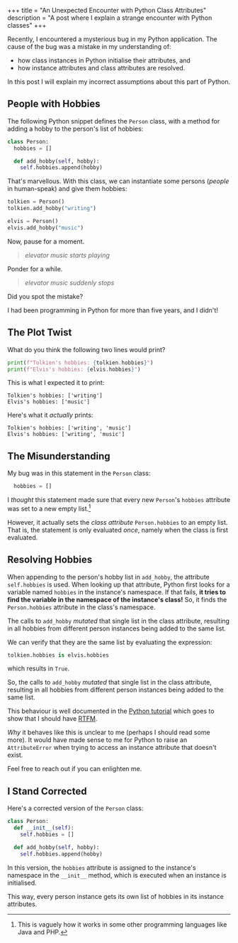 +++
title = "An Unexpected Encounter with Python Class Attributes"
description = "A post where I explain a strange encounter with Python classes"
+++

Recently, I encountered a mysterious bug in my Python application.
The cause of the bug was a mistake in my understanding of:

- how class instances in Python initialise their attributes, and
- how instance attributes and class attributes are resolved.

In this post I will explain my incorrect assumptions about this part of Python.

## People with Hobbies

The following Python snippet defines the `Person` class, with a method for adding a hobby to the person's list of hobbies:

```python
class Person:
  hobbies = []

  def add_hobby(self, hobby):
    self.hobbies.append(hobby)
```

That's marvellous. With this class, we can instantiate some persons (*people* in human-speak) and give them hobbies:

```python
tolkien = Person()
tolkien.add_hobby("writing")

elvis = Person()
elvis.add_hobby("music")
```

Now, pause for a moment.

> *elevator music starts playing*

Ponder for a while.

> *elevator music suddenly stops*

Did you spot the mistake?

I had been programming in Python for more than five years, and I didn't!

## The Plot Twist

What do you think the following two lines would print?

```python
print(f"Tolkien's hobbies: {tolkien.hobbies}")
print(f"Elvis's hobbies: {elvis.hobbies}")
```

This is what I expected it to print:

```
Tolkien's hobbies: ['writing']
Elvis's hobbies: ['music']
```

Here's what it *actually* prints:

```
Tolkien's hobbies: ['writing', 'music']
Elvis's hobbies: ['writing', 'music']
```

## The Misunderstanding

My bug was in this statement in the `Person` class:

```python
  hobbies = []
```

I *thought* this statement made sure that every new `Person`'s `hobbies` attribute was set to a new empty list.[^1]

However, it actually sets the *class attribute* `Person.hobbies` to an empty list.
That is, the statement is only evaluated *once*, namely when the class is first evaluated.

## Resolving Hobbies

When appending to the person's hobby list in `add_hobby`, the attribute `self.hobbies` is used.
When looking up that attribute, Python first looks for a variable named `hobbies` in the instance's namespace.
If that fails, **it tries to find the variable in the namespace of the instance's class!**
So, it finds the `Person.hobbies` attribute in the class's namespace.

The calls to `add_hobby` *mutated* that single list in the class attribute, resulting in all hobbies from different person instances being added to the same list.

We can verify that they are the same list by evaluating the expression:

```python
tolkien.hobbies is elvis.hobbies
```

which results in `True`.

So, the calls to `add_hobby` *mutated* that single list in the class attribute, resulting in all hobbies from different person instances being added to the same list.

This behaviour is well documented in the [Python tutorial](https://docs.python.org/3/tutorial/classes.html#class-and-instance-variables) which goes to show that I should have [RTFM](https://en.wikipedia.org/wiki/RTFM).

*Why* it behaves like this is unclear to me (perhaps I should read some more).
It would have made sense to me for Python to raise an `AttributeError` when trying to access an instance attribute that doesn't exist.

Feel free to reach out if you can enlighten me.

## I Stand Corrected

Here's a corrected version of the `Person` class:

```python
class Person:
  def __init__(self):
    self.hobbies = []

  def add_hobby(self, hobby):
    self.hobbies.append(hobby)
```

In this version, the `hobbies` attribute is assigned to the instance's namespace in the `__init__` method, which is executed when an instance is initialised.

This way, every person instance gets its own list of hobbies in its instance attributes.

[^1]: This is vaguely how it works in some other programming languages like Java and PHP.

